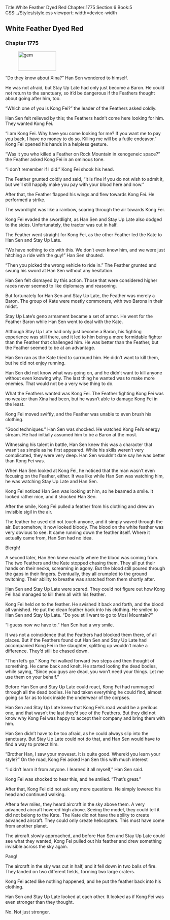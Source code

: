 Title:White Feather Dyed Red 
Chapter:1775 
Section:6 
Book:5 
CSS:../Styles/style.css 
viewport: width=device-width
  
## White Feather Dyed Red
### Chapter 1775
  
<figure>
	<img src="../Images/gem.gif" alt="gem" id="gem" width="120" height="60" />
</figure>
  

  
“Do they know about Xina?” Han Sen wondered to himself.

He was not afraid, but Stay Up Late had only just become a Baron. He could not return to the sanctuary, so it’d be dangerous if the Feathers thought about going after him, too.

“Which one of you is Kong Fei?” the leader of the Feathers asked coldly.

Han Sen felt relieved by this; the Feathers hadn’t come here looking for him. They wanted Kong Fei.

“I am Kong Fei. Why have you come looking for me? If you want me to pay you back, I have no money to do so. Killing me will be a futile endeavor.” Kong Fei opened his hands in a helpless gesture.

“Was it you who killed a Feather on Rock Mountain in xenogeneic space?” the Feather asked Kong Fei in an ominous tone.

“I don’t remember if I did.” Kong Fei shook his head.

The Feather grunted coldly and said, “It is fine if you do not wish to admit it, but we’ll still happily make you pay with your blood here and now.”

After that, the Feather flapped his wings and flew towards Kong Fei. He performed a strike.

The swordlight was like a rainbow, soaring through the air towards Kong Fei.

Kong Fei evaded the swordlight, as Han Sen and Stay Up Late also dodged to the sides. Unfortunately, the tractor was cut in half.

The Feather went straight for Kong Fei, as the other Feather led the Kate to Han Sen and Stay Up Late.

“We have nothing to do with this. We don’t even know him, and we were just hitching a ride with the guy!” Han Sen shouted.

“Then you picked the wrong vehicle to ride in.” The Feather grunted and swung his sword at Han Sen without any hesitation.

Han Sen felt dismayed by this action. Those that were considered higher races never seemed to like diplomacy and reasoning.

But fortunately for Han Sen and Stay Up Late, the Feather was merely a Baron. The group of Kate were mostly commoners, with two Barons in their midst.

Stay Up Late’s geno armament became a set of armor. He went for the Feather Baron while Han Sen went to deal with the Kate.

Although Stay Up Late had only just become a Baron, his fighting experience was still there, and it led to him being a more formidable fighter than the Feather that challenged him. He was better than the Feather, but the Feather seemed to be at an advantage.

Han Sen ran as the Kate tried to surround him. He didn’t want to kill them, but he did not enjoy running.

Han Sen did not know what was going on, and he didn’t want to kill anyone without even knowing why. The last thing he wanted was to make more enemies. That would not be a very wise thing to do.

What the Feathers wanted was Kong Fei. The Feather fighting Kong Fei was no weaker than Xina had been, but he wasn’t able to damage Kong Fei in the least.

Kong Fei moved swiftly, and the Feather was unable to even brush his clothing.

“Good techniques.” Han Sen was shocked. He watched Kong Fei’s energy stream. He had initially assumed him to be a Baron at the most.

Witnessing his talent in battle, Han Sen knew this was a character that wasn’t as simple as he first appeared. While his skills weren’t very complicated, they were very deep. Han Sen wouldn’t dare say he was better than Kong Fei was.

When Han Sen looked at Kong Fei, he noticed that the man wasn’t even focusing on the Feather, either. It was like while Han Sen was watching him, he was watching Stay Up Late and Han Sen.

Kong Fei noticed Han Sen was looking at him, so he beamed a smile. It looked rather nice, and it shocked Han Sen.

After the smile, Kong Fei pulled a feather from his clothing and drew an invisible sigil in the air.

The feather he used did not touch anyone, and it simply waved through the air. But somehow, it now looked bloody. The blood on the white feather was very obvious to see. It came running down the feather itself. Where it actually came from, Han Sen had no idea.

Blergh!

A second later, Han Sen knew exactly where the blood was coming from. The two Feathers and the Kate stopped chasing them. They all put their hands on their necks, screaming in agony. But the blood still poured through the gaps in their fingers. Eventually, they all crumpled to the ground twitching. Their ability to breathe was snatched from them shortly after.

Han Sen and Stay Up Late were scared. They could not figure out how Kong Fei had managed to kill them all with his feather.

Kong Fei held on to the feather. He swished it back and forth, and the blood all vanished. He put the clean feather back into his clothing. He smiled to Han Sen and Stay Up Late. “Do you still want to go to Mosi Mountain?”

“I guess now we have to.” Han Sen had a wry smile.

It was not a coincidence that the Feathers had blocked them there, of all places. But if the Feathers found out Han Sen and Stay Up Late had accompanied Kong Fei in the slaughter, splitting up wouldn’t make a difference. They’d still be chased down.

“Then let’s go.” Kong Fei walked forward two steps and then thought of something. He came back and knelt. He started looting the dead bodies, while saying, “Since you guys are dead, you won’t need your things. Let me use them on your behalf.”

Before Han Sen and Stay Up Late could react, Kong Fei had rummaged through all the dead bodies. He had taken everything he could find, almost going so far as to look inside the underwear of the corpses.

Han Sen and Stay Up Late knew that Kong Fei’s road would be a perilous one, and that wasn’t the last they’d see of the Feathers. But they did not know why Kong Fei was happy to accept their company and bring them with him.

Han Sen didn’t have to be too afraid, as he could always slip into the sanctuary. But Stay Up Late could not do that, and Han Sen would have to find a way to protect him.

“Brother Han, I saw your moveset. It is quite good. Where’d you learn your style?” On the road, Kong Fei asked Han Sen this with much interest

“I didn’t learn it from anyone. I learned it all myself,” Han Sen said.

Kong Fei was shocked to hear this, and he smiled. “That’s great.”

After that, Kong Fei did not ask any more questions. He simply lowered his head and continued walking.

After a few miles, they heard aircraft in the sky above them. A very advanced aircraft hovered high above. Seeing the model, they could tell it did not belong to the Kate. The Kate did not have the ability to create advanced aircraft. They could only create helicopters. This must have come from another planet.

The aircraft slowly approached, and before Han Sen and Stay Up Late could see what they wanted, Kong Fei pulled out his feather and drew something invisible across the sky again.

Pang!

The aircraft in the sky was cut in half, and it fell down in two balls of fire. They landed on two different fields, forming two large craters.

Kong Fei acted like nothing happened, and he put the feather back into his clothing.

Han Sen and Stay Up Late looked at each other. It looked as if Kong Fei was even stronger than they thought.

No. Not just stronger.